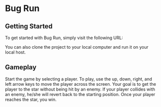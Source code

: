 # Bug Run

## Getting Started

To get started with Bug Run, simply visit the following URL:

You can also clone the project to your local computer and run it on your local host.

## Gameplay

Start the game by selecting a player. To play, use the up, down, right, and left arrow keys to move the player across the screen. Your goal is to get the player to the star without being hit by an enemy. If your player collides with an enemy, he/she will revert back to the starting position. Once your player reaches the star, you win.